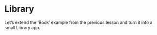 # Library
Let’s extend the ‘Book’ example from the previous lesson and turn it into a small Library app.
